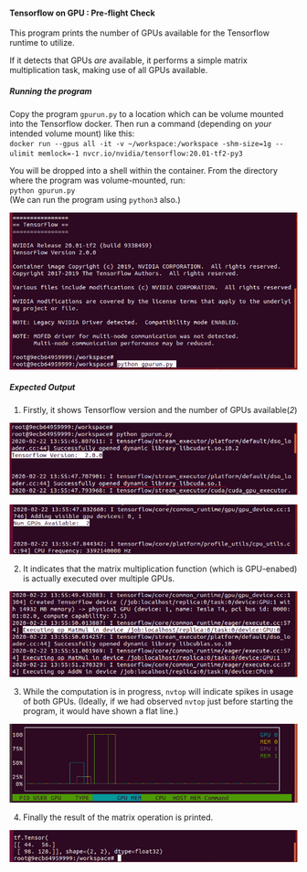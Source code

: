 #### Tensorflow on GPU : Pre-flight Check
This program prints the number of GPUs available for the Tensorflow runtime to utilize.

If it detects that GPUs *are* available, it performs a simple matrix multiplication task, making use of all GPUs available.

##### Running the program

Copy the program `gpurun.py` to a location which can be volume mounted into the Tensorflow docker. Then run a command (depending on *your* intended volume mount) like this: \
`docker run --gpus all -it -v ~/workspace:/workspace -shm-size=1g --ulimit memlock=-1 nvcr.io/nvidia/tensorflow:20.01-tf2-py3`

You will be dropped into a shell within the container. From the directory where the program was volume-mounted, run: \
`python gpurun.py` \
(We can run the program using `python3` also.)

![gpurun](https://github.com/techyugadi/dnn_gpu/blob/master/img/dnn03.png)

##### Expected Output

1. Firstly, it shows Tensorflow version and the number of GPUs available(*2*)

![tfver](https://github.com/techyugadi/dnn_gpu/blob/master/img/dnn04.png)

![numgpus](https://github.com/techyugadi/dnn_gpu/blob/master/img/dnn05.png)

2. It indicates that the matrix multiplication function (which is GPU-enabed) is actually executed over multiple GPUs.

![matmult](https://github.com/techyugadi/dnn_gpu/blob/master/img/dnn06.png)

3. While the computation is in progress, `nvtop` will indicate spikes in usage of both GPUs. (Ideally, if we had observed `nvtop` just before starting the program, it would have shown a flat line.)

![nvtop](https://github.com/techyugadi/dnn_gpu/blob/master/img/dnn07.png)

4. Finally the result of the matrix operation is printed.

![result](https://github.com/techyugadi/dnn_gpu/blob/master/img/dnn08.png)
